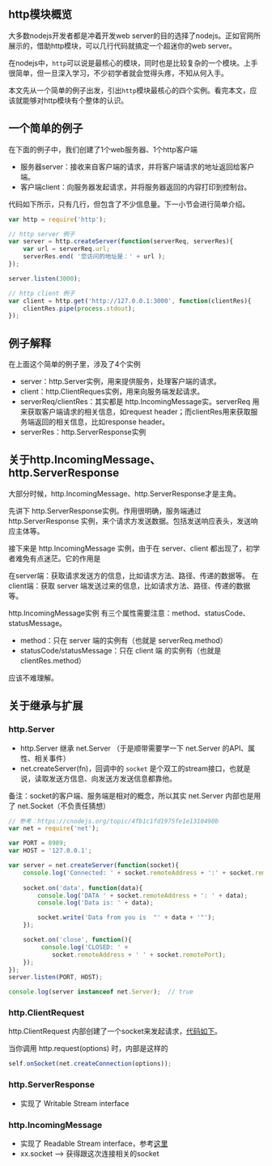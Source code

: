 ## http模块概览

大多数nodejs开发者都是冲着开发web server的目的选择了nodejs。正如官网所展示的，借助http模块，可以几行代码就搞定一个超迷你的web server。

在nodejs中，`http`可以说是最核心的模块，同时也是比较复杂的一个模块。上手很简单，但一旦深入学习，不少初学者就会觉得头疼，不知从何入手。

本文先从一个简单的例子出发，引出`http`模块最核心的四个实例。看完本文，应该就能够对http模块有个整体的认识。

## 一个简单的例子

在下面的例子中，我们创建了1个web服务器、1个http客户端

* 服务器server：接收来自客户端的请求，并将客户端请求的地址返回给客户端。
* 客户端client：向服务器发起请求，并将服务器返回的内容打印到控制台。

代码如下所示，只有几行，但包含了不少信息量。下一小节会进行简单介绍。

```js
var http = require('http');

// http server 例子
var server = http.createServer(function(serverReq, serverRes){
    var url = serverReq.url;
    serverRes.end( '您访问的地址是：' + url );
});

server.listen(3000);

// http client 例子
var client = http.get('http://127.0.0.1:3000', function(clientRes){
    clientRes.pipe(process.stdout);
});

```

## 例子解释

在上面这个简单的例子里，涉及了4个实例

* server：http.Server实例，用来提供服务，处理客户端的请求。
* client：http.ClientReques实例，用来向服务端发起请求。
* serverReq/clientRes：其实都是 http.IncomingMessage实。serverReq 用来获取客户端请求的相关信息，如request header；而clientRes用来获取服务端返回的相关信息，比如response header。
* serverRes：http.ServerResponse实例

## 关于http.IncomingMessage、http.ServerResponse

大部分时候，http.IncomingMessage、http.ServerResponse才是主角。

先讲下 http.ServerResponse实例。作用很明确，服务端通过http.ServerResponse 实例，来个请求方发送数据。包括发送响应表头，发送响应主体等。

接下来是 http.IncomingMessage 实例，由于在 server、client 都出现了，初学者难免有点迷茫。它的作用是

在server端：获取请求发送方的信息，比如请求方法、路径、传递的数据等。
在client端：获取 server 端发送过来的信息，比如请求方法、路径、传递的数据等。

http.IncomingMessage实例 有三个属性需要注意：method、statusCode、statusMessage。

* method：只在 server 端的实例有（也就是 serverReq.method）
* statusCode/statusMessage：只在 client 端 的实例有（也就是 clientRes.method）

应该不难理解。

## 关于继承与扩展

### http.Server

* http.Server 继承 net.Server （于是顺带需要学一下 net.Server 的API、属性、相关事件）
* net.createServer(fn)，回调中的 `socket` 是个双工的stream接口，也就是说，读取发送方信息、向发送方发送信息都靠他。

备注：socket的客户端、服务端是相对的概念，所以其实 net.Server 内部也是用了 net.Socket（不负责任猜想）

```js
// 参考：https://cnodejs.org/topic/4fb1c1fd1975fe1e1310490b
var net = require('net');

var PORT = 8989;
var HOST = '127.0.0.1';

var server = net.createServer(function(socket){
    console.log('Connected: ' + socket.remoteAddress + ':' + socket.remotePort);
    
    socket.on('data', function(data){
        console.log('DATA ' + socket.remoteAddress + ': ' + data);
        console.log('Data is: ' + data);

        socket.write('Data from you is  "' + data + '"');
    });

    socket.on('close', function(){
         console.log('CLOSED: ' +
            socket.remoteAddress + ' ' + socket.remotePort);
    });
});
server.listen(PORT, HOST);

console.log(server instanceof net.Server);  // true
```

### http.ClientRequest

http.ClientRequest 内部创建了一个socket来发起请求，[代码如下](https://github.com/nodejs/node/blob/master/lib/_http_client.js#L174)。

当你调用 http.request(options) 时，内部是这样的

```javascript
self.onSocket(net.createConnection(options));

```

### http.ServerResponse 

* 实现了 Writable Stream interface

### http.IncomingMessage 

* 实现了 Readable Stream interface，参考[这里](https://github.com/nodejs/node/blob/master/lib/_http_incoming.js#L62)
* xx.socket --> 获得跟这次连接相关的socket

